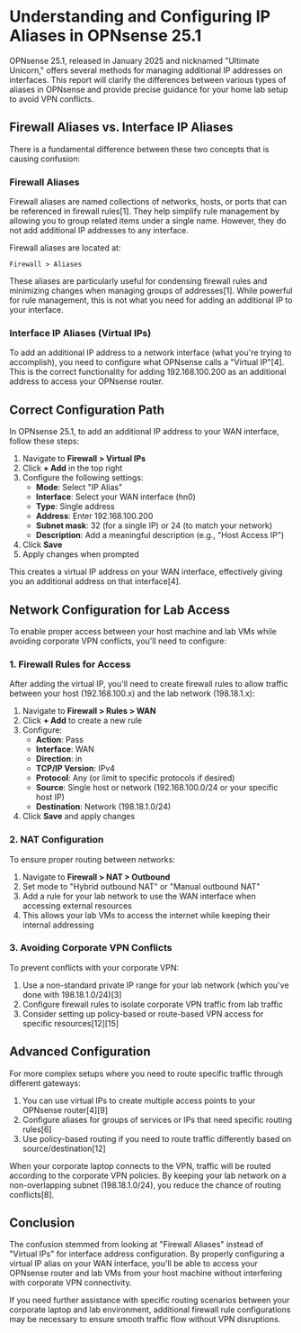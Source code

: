 # Understanding and Configuring IP Aliases in OPNsense 25.1

OPNsense 25.1, released in January 2025 and nicknamed "Ultimate Unicorn," offers several methods for managing additional IP addresses on interfaces. This report will clarify the differences between various types of aliases in OPNsense and provide precise guidance for your home lab setup to avoid VPN conflicts.

## Firewall Aliases vs. Interface IP Aliases

There is a fundamental difference between these two concepts that is causing confusion:

### Firewall Aliases

Firewall aliases are named collections of networks, hosts, or ports that can be referenced in firewall rules[1]. They help simplify rule management by allowing you to group related items under a single name. However, they do not add additional IP addresses to any interface.

Firewall aliases are located at:
```
Firewall > Aliases
```

These aliases are particularly useful for condensing firewall rules and minimizing changes when managing groups of addresses[1]. While powerful for rule management, this is not what you need for adding an additional IP to your interface.

### Interface IP Aliases (Virtual IPs)

To add an additional IP address to a network interface (what you're trying to accomplish), you need to configure what OPNsense calls a "Virtual IP"[4]. This is the correct functionality for adding 192.168.100.200 as an additional address to access your OPNsense router.

## Correct Configuration Path

In OPNsense 25.1, to add an additional IP address to your WAN interface, follow these steps:

1. Navigate to **Firewall > Virtual IPs**
2. Click **+ Add** in the top right
3. Configure the following settings:
   - **Mode**: Select "IP Alias"
   - **Interface**: Select your WAN interface (hn0)
   - **Type**: Single address
   - **Address**: Enter 192.168.100.200
   - **Subnet mask**: 32 (for a single IP) or 24 (to match your network)
   - **Description**: Add a meaningful description (e.g., "Host Access IP")
4. Click **Save**
5. Apply changes when prompted

This creates a virtual IP address on your WAN interface, effectively giving you an additional address on that interface[4].

## Network Configuration for Lab Access

To enable proper access between your host machine and lab VMs while avoiding corporate VPN conflicts, you'll need to configure:

### 1. Firewall Rules for Access

After adding the virtual IP, you'll need to create firewall rules to allow traffic between your host (192.168.100.x) and the lab network (198.18.1.x):

1. Navigate to **Firewall > Rules > WAN**
2. Click **+ Add** to create a new rule
3. Configure:
   - **Action**: Pass
   - **Interface**: WAN
   - **Direction**: in
   - **TCP/IP Version**: IPv4
   - **Protocol**: Any (or limit to specific protocols if desired)
   - **Source**: Single host or network (192.168.100.0/24 or your specific host IP)
   - **Destination**: Network (198.18.1.0/24)
4. Click **Save** and apply changes

### 2. NAT Configuration

To ensure proper routing between networks:

1. Navigate to **Firewall > NAT > Outbound**
2. Set mode to "Hybrid outbound NAT" or "Manual outbound NAT"
3. Add a rule for your lab network to use the WAN interface when accessing external resources
4. This allows your lab VMs to access the internet while keeping their internal addressing

### 3. Avoiding Corporate VPN Conflicts

To prevent conflicts with your corporate VPN:

1. Use a non-standard private IP range for your lab network (which you've done with 198.18.1.0/24)[3]
2. Configure firewall rules to isolate corporate VPN traffic from lab traffic
3. Consider setting up policy-based or route-based VPN access for specific resources[12][15]

## Advanced Configuration

For more complex setups where you need to route specific traffic through different gateways:

1. You can use virtual IPs to create multiple access points to your OPNsense router[4][9]
2. Configure aliases for groups of services or IPs that need specific routing rules[6]
3. Use policy-based routing if you need to route traffic differently based on source/destination[12]

When your corporate laptop connects to the VPN, traffic will be routed according to the corporate VPN policies. By keeping your lab network on a non-overlapping subnet (198.18.1.0/24), you reduce the chance of routing conflicts[8].

## Conclusion

The confusion stemmed from looking at "Firewall Aliases" instead of "Virtual IPs" for interface address configuration. By properly configuring a virtual IP alias on your WAN interface, you'll be able to access your OPNsense router and lab VMs from your host machine without interfering with corporate VPN connectivity.

If you need further assistance with specific routing scenarios between your corporate laptop and lab environment, additional firewall rule configurations may be necessary to ensure smooth traffic flow without VPN disruptions.


